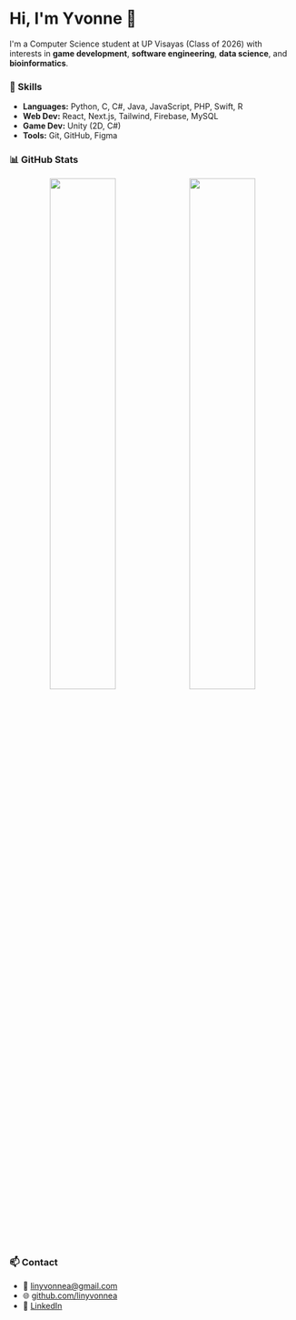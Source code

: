 # Hi, I'm Yvonne 🍄

I'm a Computer Science student at UP Visayas (Class of 2026) with interests in **game development**, **software engineering**, **data science**, and **bioinformatics**.

### 🔧 Skills
- **Languages:** Python, C, C#, Java, JavaScript, PHP, Swift, R
- **Web Dev:** React, Next.js, Tailwind, Firebase, MySQL
- **Game Dev:** Unity (2D, C#)
- **Tools:** Git, GitHub, Figma

### 📊 GitHub Stats

<div align="center">
  <img src="https://github-readme-streak-stats.herokuapp.com?user=linyvonnea&theme=tokyonight&hide_border=true" width="48%" />
  <img src="https://github-readme-stats.vercel.app/api/top-langs/?username=linyvonnea&layout=compact&theme=tokyonight&hide_border=true" width="48%" />
</div>

### 📫 Contact
- 📧 linyvonnea@gmail.com
- 🌐 [github.com/linyvonnea](https://github.com/linyvonnea)  
- 💼 [LinkedIn](https://www.linkedin.com/in/linyvonnea)
